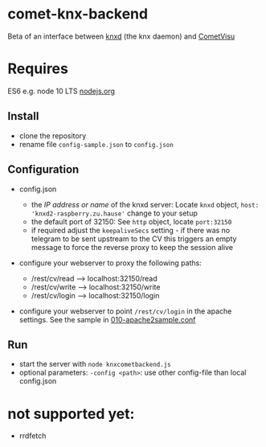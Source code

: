 ﻿# comet-knx-backend

Beta of an interface between [knxd](https://github.com/knxd/knxd) (the knx daemon) and [CometVisu](https://github.com/CometVisu/CometVisu)

# Requires
ES6 e.g. node 10 LTS [nodejs.org](https://nodejs.org)

## Install
* clone the repository
* rename file `config-sample.json` to `config.json`

## Configuration
* config.json
    * the *IP address or name* of the knxd server: Locate `knxd` object, `host: 'knxd2-raspberry.zu.hause'` change to your setup
    * the default port of 32150: See `http` object, locate `port:32150`
    * if required adjust the `keepaliveSecs` setting - if there was no telegram to be sent upstream to the CV this triggers an empty message to force the reverse proxy to keep the session alive

* configure your webserver to proxy the following paths:
   * /rest/cv/read --> localhost:32150/read
   * /rest/cv/write --> localhost:32150/write
   * /rest/cv/login --> localhost:32150/login  
* configure your webserver to point `/rest/cv/login` in the apache settings.
See the sample in [010-apache2sample.conf](https://github.com/snowdd1/comet-knx-backend/blob/master/010-apache2sample.conf)



## Run
* start the server with `node knxcometbackend.js`
* optional parameters: `-config <path>`: use other config-file than local config.json 


# not supported yet:
* rrdfetch


